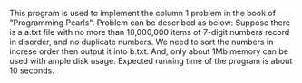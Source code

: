 This program is used to implement the column 1 problem in the book of "Programming Pearls".
Problem can be described as below:
  Suppose there is a a.txt file with no more than 10,000,000 items of 7-digit numbers record
  in disorder, and no duplicate numbers. We need to sort the numbers in increse order then
  output it into b.txt. And, only about 1Mb memory can be used with ample disk usage. Expected
  running time of the program is about 10 seconds.

